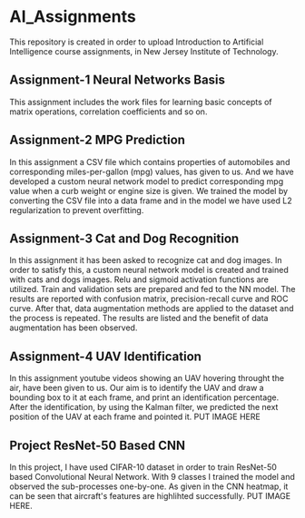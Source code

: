 # AI_Assignments
This repository is created in order to upload Introduction to Artificial Intelligence course assignments, in New Jersey Institute of Technology.

## Assignment-1 Neural Networks Basis
This assignment includes the work files for learning basic concepts of matrix operations, correlation coefficients and so on.

## Assignment-2 MPG Prediction
In this assignment a CSV file which contains properties of automobiles and corresponding miles-per-gallon (mpg) values, has given to us.
And we have developed a custom neural network model to predict corresponding mpg value when a curb weight or engine size is given.
We trained the model by converting the CSV file into a data frame and in the model we have used L2 regularization to prevent overfitting.

## Assignment-3 Cat and Dog Recognition
In this assignment it has been asked to recognize cat and dog images.
In order to satisfy this, a custom neural network model is created and trained with cats and dogs images.
Relu and sigmoid activation functions are utilized.
Train and validation sets are prepared and fed to the NN model.
The results are reported with confusion matrix, precision-recall curve and ROC curve.
After that, data augmentation methods are applied to the dataset and the process is repeated.
The results are listed and the benefit of data augmentation has been observed.

## Assignment-4 UAV Identification
In this assignment youtube videos showing an UAV hovering throught the air, have been given to us.
Our aim is to identify the UAV and draw a bounding box to it at each frame, and print an identification percentage.
After the identification, by using the Kalman filter, we predicted the next position of the UAV at each frame and pointed it.
PUT IMAGE HERE

## Project ResNet-50 Based CNN
In this project, I have used CIFAR-10 dataset in order to train ResNet-50 based Convolutional Neural Network.
With 9 classes I trained the model and observed the sub-processes one-by-one. 
As given in the CNN heatmap, it can be seen that aircraft's features are highlihted successfully.
PUT IMAGE HERE.
